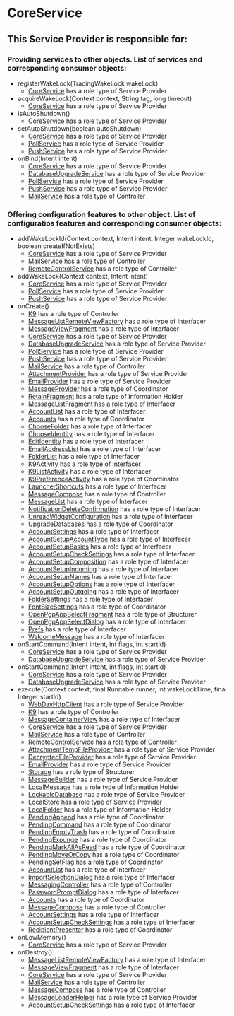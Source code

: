 # CoreService
## This Service Provider is responsible for:
### Providing services to other objects. List of services and corresponding consumer objects: 
* registerWakeLock(TracingWakeLock wakeLock)
	* [CoreService](../ServiceProviders/CoreService.md) has a role type of Service Provider
* acquireWakeLock(Context context, String tag, long timeout)
	* [CoreService](../ServiceProviders/CoreService.md) has a role type of Service Provider
* isAutoShutdown()
	* [CoreService](../ServiceProviders/CoreService.md) has a role type of Service Provider
* setAutoShutdown(boolean autoShutdown)
	* [CoreService](../ServiceProviders/CoreService.md) has a role type of Service Provider
	* [PollService](../ServiceProviders/PollService.md) has a role type of Service Provider
	* [PushService](../ServiceProviders/PushService.md) has a role type of Service Provider
* onBind(Intent intent)
	* [CoreService](../ServiceProviders/CoreService.md) has a role type of Service Provider
	* [DatabaseUpgradeService](../ServiceProviders/DatabaseUpgradeService.md) has a role type of Service Provider
	* [PollService](../ServiceProviders/PollService.md) has a role type of Service Provider
	* [PushService](../ServiceProviders/PushService.md) has a role type of Service Provider
	* [MailService](../Controllers/MailService.md) has a role type of Controller
### Offering configuration features to other object. List of configuratios features and corresponding consumer objects: 
* addWakeLockId(Context context, Intent intent, Integer wakeLockId,
            boolean createIfNotExists)
	* [CoreService](../ServiceProviders/CoreService.md) has a role type of Service Provider
	* [MailService](../Controllers/MailService.md) has a role type of Controller
	* [RemoteControlService](../Controllers/RemoteControlService.md) has a role type of Controller
* addWakeLock(Context context, Intent intent)
	* [CoreService](../ServiceProviders/CoreService.md) has a role type of Service Provider
	* [PollService](../ServiceProviders/PollService.md) has a role type of Service Provider
	* [PushService](../ServiceProviders/PushService.md) has a role type of Service Provider
* onCreate()
	* [K9](../Controllers/K9.md) has a role type of Controller
	* [MessageListRemoteViewFactory](../Interfacers/MessageListRemoteViewFactory.md) has a role type of Interfacer
	* [MessageViewFragment](../Interfacers/MessageViewFragment.md) has a role type of Interfacer
	* [CoreService](../ServiceProviders/CoreService.md) has a role type of Service Provider
	* [DatabaseUpgradeService](../ServiceProviders/DatabaseUpgradeService.md) has a role type of Service Provider
	* [PollService](../ServiceProviders/PollService.md) has a role type of Service Provider
	* [PushService](../ServiceProviders/PushService.md) has a role type of Service Provider
	* [MailService](../Controllers/MailService.md) has a role type of Controller
	* [AttachmentProvider](../ServiceProviders/AttachmentProvider.md) has a role type of Service Provider
	* [EmailProvider](../ServiceProviders/EmailProvider.md) has a role type of Service Provider
	* [MessageProvider](../Coordinators/MessageProvider.md) has a role type of Coordinator
	* [RetainFragment](../InformationHolders/RetainFragment.md) has a role type of Information Holder
	* [MessageListFragment](../Interfacers/MessageListFragment.md) has a role type of Interfacer
	* [AccountList](../Interfacers/AccountList.md) has a role type of Interfacer
	* [Accounts](../Coordinators/Accounts.md) has a role type of Coordinator
	* [ChooseFolder](../Interfacers/ChooseFolder.md) has a role type of Interfacer
	* [ChooseIdentity](../Interfacers/ChooseIdentity.md) has a role type of Interfacer
	* [EditIdentity](../Interfacers/EditIdentity.md) has a role type of Interfacer
	* [EmailAddressList](../Interfacers/EmailAddressList.md) has a role type of Interfacer
	* [FolderList](../Interfacers/FolderList.md) has a role type of Interfacer
	* [K9Activity](../Interfacers/K9Activity.md) has a role type of Interfacer
	* [K9ListActivity](../Interfacers/K9ListActivity.md) has a role type of Interfacer
	* [K9PreferenceActivity](../Coordinators/K9PreferenceActivity.md) has a role type of Coordinator
	* [LauncherShortcuts](../Interfacers/LauncherShortcuts.md) has a role type of Interfacer
	* [MessageCompose](../Controllers/MessageCompose.md) has a role type of Controller
	* [MessageList](../Interfacers/MessageList.md) has a role type of Interfacer
	* [NotificationDeleteConfirmation](../Interfacers/NotificationDeleteConfirmation.md) has a role type of Interfacer
	* [UnreadWidgetConfiguration](../Interfacers/UnreadWidgetConfiguration.md) has a role type of Interfacer
	* [UpgradeDatabases](../Coordinators/UpgradeDatabases.md) has a role type of Coordinator
	* [AccountSettings](../Interfacers/AccountSettings.md) has a role type of Interfacer
	* [AccountSetupAccountType](../Interfacers/AccountSetupAccountType.md) has a role type of Interfacer
	* [AccountSetupBasics](../Interfacers/AccountSetupBasics.md) has a role type of Interfacer
	* [AccountSetupCheckSettings](../Interfacers/AccountSetupCheckSettings.md) has a role type of Interfacer
	* [AccountSetupComposition](../Interfacers/AccountSetupComposition.md) has a role type of Interfacer
	* [AccountSetupIncoming](../Interfacers/AccountSetupIncoming.md) has a role type of Interfacer
	* [AccountSetupNames](../Interfacers/AccountSetupNames.md) has a role type of Interfacer
	* [AccountSetupOptions](../Interfacers/AccountSetupOptions.md) has a role type of Interfacer
	* [AccountSetupOutgoing](../Interfacers/AccountSetupOutgoing.md) has a role type of Interfacer
	* [FolderSettings](../Interfacers/FolderSettings.md) has a role type of Interfacer
	* [FontSizeSettings](../Coordinators/FontSizeSettings.md) has a role type of Coordinator
	* [OpenPgpAppSelectFragment](../Structurers/OpenPgpAppSelectFragment.md) has a role type of Structurer
	* [OpenPgpAppSelectDialog](../Interfacers/OpenPgpAppSelectDialog.md) has a role type of Interfacer
	* [Prefs](../Interfacers/Prefs.md) has a role type of Interfacer
	* [WelcomeMessage](../Interfacers/WelcomeMessage.md) has a role type of Interfacer
* onStartCommand(Intent intent, int flags, int startId)
	* [CoreService](../ServiceProviders/CoreService.md) has a role type of Service Provider
	* [DatabaseUpgradeService](../ServiceProviders/DatabaseUpgradeService.md) has a role type of Service Provider
* onStartCommand(Intent intent, int flags, int startId)
	* [CoreService](../ServiceProviders/CoreService.md) has a role type of Service Provider
	* [DatabaseUpgradeService](../ServiceProviders/DatabaseUpgradeService.md) has a role type of Service Provider
* execute(Context context, final Runnable runner, int wakeLockTime,
            final Integer startId)
	* [WebDavHttpClient](../ServiceProviders/WebDavHttpClient.md) has a role type of Service Provider
	* [K9](../Controllers/K9.md) has a role type of Controller
	* [MessageContainerView](../Interfacers/MessageContainerView.md) has a role type of Interfacer
	* [CoreService](../ServiceProviders/CoreService.md) has a role type of Service Provider
	* [MailService](../Controllers/MailService.md) has a role type of Controller
	* [RemoteControlService](../Controllers/RemoteControlService.md) has a role type of Controller
	* [AttachmentTempFileProvider](../ServiceProviders/AttachmentTempFileProvider.md) has a role type of Service Provider
	* [DecryptedFileProvider](../ServiceProviders/DecryptedFileProvider.md) has a role type of Service Provider
	* [EmailProvider](../ServiceProviders/EmailProvider.md) has a role type of Service Provider
	* [Storage](../Structurers/Storage.md) has a role type of Structurer
	* [MessageBuilder](../ServiceProviders/MessageBuilder.md) has a role type of Service Provider
	* [LocalMessage](../InformationHolders/LocalMessage.md) has a role type of Information Holder
	* [LockableDatabase](../ServiceProviders/LockableDatabase.md) has a role type of Service Provider
	* [LocalStore](../ServiceProviders/LocalStore.md) has a role type of Service Provider
	* [LocalFolder](../InformationHolders/LocalFolder.md) has a role type of Information Holder
	* [PendingAppend](../Coordinators/PendingAppend.md) has a role type of Coordinator
	* [PendingCommand](../Coordinators/PendingCommand.md) has a role type of Coordinator
	* [PendingEmptyTrash](../Coordinators/PendingEmptyTrash.md) has a role type of Coordinator
	* [PendingExpunge](../Coordinators/PendingExpunge.md) has a role type of Coordinator
	* [PendingMarkAllAsRead](../Coordinators/PendingMarkAllAsRead.md) has a role type of Coordinator
	* [PendingMoveOrCopy](../Coordinators/PendingMoveOrCopy.md) has a role type of Coordinator
	* [PendingSetFlag](../Coordinators/PendingSetFlag.md) has a role type of Coordinator
	* [AccountList](../Interfacers/AccountList.md) has a role type of Interfacer
	* [ImportSelectionDialog](../Interfacers/ImportSelectionDialog.md) has a role type of Interfacer
	* [MessagingController](../Controllers/MessagingController.md) has a role type of Controller
	* [PasswordPromptDialog](../Interfacers/PasswordPromptDialog.md) has a role type of Interfacer
	* [Accounts](../Coordinators/Accounts.md) has a role type of Coordinator
	* [MessageCompose](../Controllers/MessageCompose.md) has a role type of Controller
	* [AccountSettings](../Interfacers/AccountSettings.md) has a role type of Interfacer
	* [AccountSetupCheckSettings](../Interfacers/AccountSetupCheckSettings.md) has a role type of Interfacer
	* [RecipientPresenter](../Coordinators/RecipientPresenter.md) has a role type of Coordinator
* onLowMemory()
	* [CoreService](../ServiceProviders/CoreService.md) has a role type of Service Provider
* onDestroy()
	* [MessageListRemoteViewFactory](../Interfacers/MessageListRemoteViewFactory.md) has a role type of Interfacer
	* [MessageViewFragment](../Interfacers/MessageViewFragment.md) has a role type of Interfacer
	* [CoreService](../ServiceProviders/CoreService.md) has a role type of Service Provider
	* [MailService](../Controllers/MailService.md) has a role type of Controller
	* [MessageCompose](../Controllers/MessageCompose.md) has a role type of Controller
	* [MessageLoaderHelper](../ServiceProviders/MessageLoaderHelper.md) has a role type of Service Provider
	* [AccountSetupCheckSettings](../Interfacers/AccountSetupCheckSettings.md) has a role type of Interfacer
